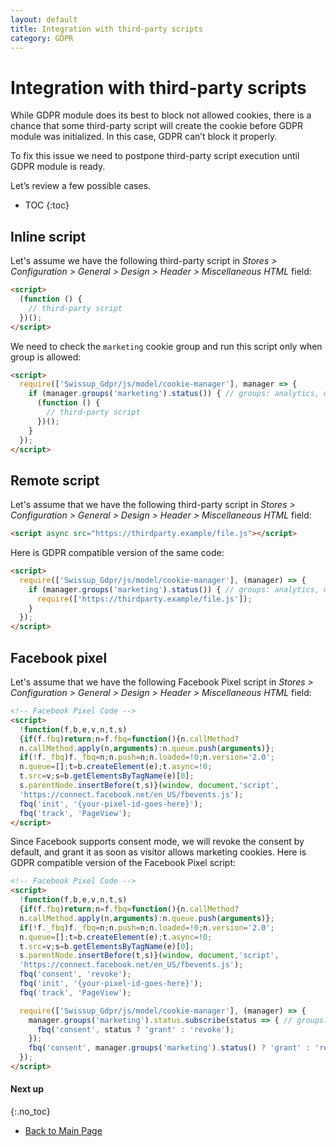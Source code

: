 ```yaml
---
layout: default
title: Integration with third-party scripts
category: GDPR
---
```


# Integration with third-party scripts

While GDPR module does its best to block not allowed cookies, there is a chance
that some third-party script will create the cookie before GDPR module was
initialized. In this case, GDPR can’t block it properly.

To fix this issue we need to postpone third-party script execution until
GDPR module is ready.

Let’s review a few possible cases.

* TOC
{:toc}

## Inline script

Let's assume we have the following third-party script in
_Stores > Configuration > General > Design > Header > Miscellaneous HTML_
field:

```html
<script>
  (function () {
    // third-party script
  })();
</script>
```

We need to check the `marketing` cookie group and run this script only when group
is allowed:

```html
<script>
  require(['Swissup_Gdpr/js/model/cookie-manager'], manager => {
    if (manager.groups('marketing').status()) { // groups: analytics, marketing, preferences
      (function () {
        // third-party script
      })();
    }
  });
</script>
```

## Remote script

Let's assume that we have the following third-party script in
_Stores > Configuration > General > Design > Header > Miscellaneous HTML_
field:

```html
<script async src="https://thirdparty.example/file.js"></script>
```

Here is GDPR compatible version of the same code:

```html
<script>
  require(['Swissup_Gdpr/js/model/cookie-manager'], (manager) => {
    if (manager.groups('marketing').status()) { // groups: analytics, marketing, preferences
      require(['https://thirdparty.example/file.js']);
    }
  });
</script>
```

## Facebook pixel

Let's assume that we have the following Facebook Pixel script in
_Stores > Configuration > General > Design > Header > Miscellaneous HTML_
field:

```html
<!-- Facebook Pixel Code -->
<script>
  !function(f,b,e,v,n,t,s)
  {if(f.fbq)return;n=f.fbq=function(){n.callMethod?
  n.callMethod.apply(n,arguments):n.queue.push(arguments)};
  if(!f._fbq)f._fbq=n;n.push=n;n.loaded=!0;n.version='2.0';
  n.queue=[];t=b.createElement(e);t.async=!0;
  t.src=v;s=b.getElementsByTagName(e)[0];
  s.parentNode.insertBefore(t,s)}(window, document,'script',
  'https://connect.facebook.net/en_US/fbevents.js');
  fbq('init', '{your-pixel-id-goes-here}');
  fbq('track', 'PageView');
</script>
```

Since Facebook supports consent mode, we will revoke the consent by default, and
grant it as soon as visitor allows marketing cookies. Here is GDPR compatible
version of the Facebook Pixel script:

```html
<!-- Facebook Pixel Code -->
<script>
  !function(f,b,e,v,n,t,s)
  {if(f.fbq)return;n=f.fbq=function(){n.callMethod?
  n.callMethod.apply(n,arguments):n.queue.push(arguments)};
  if(!f._fbq)f._fbq=n;n.push=n;n.loaded=!0;n.version='2.0';
  n.queue=[];t=b.createElement(e);t.async=!0;
  t.src=v;s=b.getElementsByTagName(e)[0];
  s.parentNode.insertBefore(t,s)}(window, document,'script',
  'https://connect.facebook.net/en_US/fbevents.js');
  fbq('consent', 'revoke');
  fbq('init', '{your-pixel-id-goes-here}');
  fbq('track', 'PageView');

  require(['Swissup_Gdpr/js/model/cookie-manager'], (manager) => {
    manager.groups('marketing').status.subscribe(status => { // groups: analytics, marketing, preferences
      fbq('consent', status ? 'grant' : 'revoke');
    });
    fbq('consent', manager.groups('marketing').status() ? 'grant' : 'revoke');
  });
</script>
```

#### Next up
{:.no_toc}

 -  [Back to Main Page](/m2/extensions/gdpr/)
